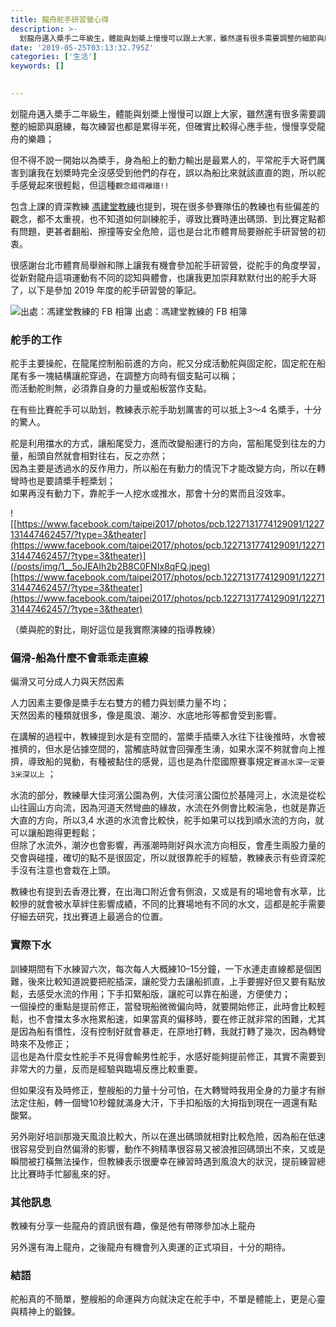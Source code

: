 ```yaml
---
title: 龍舟舵手研習營心得
description: >-
  划龍舟邁入槳手二年級生，體能與划槳上慢慢可以跟上大家，雖然還有很多需要調整的細節與磨練，每次練習也都是累得半死，但確實比較得心應手些，慢慢享受龍舟的樂趣；
date: '2019-05-25T03:13:32.795Z'
categories: ['生活']
keywords: []

  
---
```


划龍舟邁入槳手二年級生，體能與划槳上慢慢可以跟上大家，雖然還有很多需要調整的細節與磨練，每次練習也都是累得半死，但確實比較得心應手些，慢慢享受龍舟的樂趣；

但不得不說一開始以為槳手，身為船上的動力輸出是最累人的，平常舵手大哥們厲害到讓我在划槳時完全沒感受到他們的存在，誤以為船比來就該直直的跑，所以舵手感覺起來很輕鬆，但這種`觀念錯得離譜!!`

包含上課的資深教練 [馮建堂教練](https://www.facebook.com/profile.php?id=100003387052859)也提到，現在很多參賽隊伍的教練也有些偏差的觀念，都不太重視，也不知道如何訓練舵手，導致比賽時連出碼頭、到比賽定點都有問題，更甚者翻船、擦撞等安全危險，這也是台北市體育局要辦舵手研習營的初衷。

很感謝台北市體育局舉辦和隊上讓我有機會參加舵手研習營，從舵手的角度學習，從新對龍舟這項運動有不同的認知與體會，也讓我更加崇拜默默付出的舵手大哥了，以下是參加 2019 年度的舵手研習營的筆記。

![出處：馮建堂教練的 FB 相簿](/posts/img/1__rce1CaAbmT2CrqE1B5Pyxg.jpeg)
出處：馮建堂教練的 FB 相簿

### 舵手的工作

舵手主要操舵，在龍尾控制船前進的方向，舵又分成活動舵與固定舵，固定舵在船尾有多一塊結構讓舵穿過，在調整方向時有個支點可以稱；  
而活動舵則無，必須靠自身的力量或船板當作支點。

在有些比賽舵手可以助划，教練表示舵手助划厲害的可以抵上3～4 名槳手，十分的驚人。

舵是利用擋水的方式，讓船尾受力，進而改變船運行的方向，當船尾受到往左的力量，船頭自然就會相對往右，反之亦然；  
因為主要是透過水的反作用力，所以船在有動力的情況下才能改變方向，所以在轉彎時也是要請槳手輕槳划；  
如果再沒有動力下，靠舵手一人挖水或推水，那會十分的累而且沒效率。

![[https://www.facebook.com/taipei2017/photos/pcb.1227131774129091/1227131447462457/?type=3&theater](https://www.facebook.com/taipei2017/photos/pcb.1227131774129091/1227131447462457/?type=3&theater)](/posts/img/1__5oJEAIh2b2B8C0FNIx8qFQ.jpeg)
[https://www.facebook.com/taipei2017/photos/pcb.1227131774129091/1227131447462457/?type=3&theater](https://www.facebook.com/taipei2017/photos/pcb.1227131774129091/1227131447462457/?type=3&theater)

（槳與舵的對比，剛好這位是我實際演練的指導教練）

### 偏滑-船為什麼不會乖乖走直線

偏滑又可分成人力與天然因素

人力因素主要像是槳手左右雙方的體力與划槳力量不均；  
天然因素的種類就很多，像是風浪、潮汐、水底地形等都會受到影響。

在講解的過程中，教練提到水是有空間的，當槳手插槳入水往下往後推時，水會被推擠的，但水是佔據空間的，當觸底時就會回彈產生湧，如果水深不夠就會向上推擠，導致船的晃動，有種被黏住的感覺，這也是為什麼國際賽事規定`賽道水深一定要3米深以上`  ；

水流的部分，教練舉大佳河濱公園為例，大佳河濱公園位於基隆河上，水流是從松山往圓山方向流，因為河道天然彎曲的緣故，水流在外側會比較湍急，也就是靠近大直的方向，所以3,4 水道的水流會比較快，舵手如果可以找到順水流的方向，就可以讓船跑得更輕鬆；  
但除了水流外，潮汐也會影響，再漲潮時剛好與水流方向相反，會產生兩股力量的交會與碰撞，確切的點不是很固定，所以就很靠舵手的經驗，教練表示有些資深舵手沒有注意也會栽在上頭。

教練也有提到去香港比賽，在出海口附近會有側浪，又或是有的場地會有水草，比較慘的就會被水草絆住影響成績，不同的比賽場地有不同的水文，這都是舵手需要仔細去研究，找出賽道上最適合的位置。

### 實際下水

訓練期間有下水練習六次，每次每人大概練10–15分鐘，一下水連走直線都是個困難，後來比較知道說要把舵插深，讓舵受力去讓船抓直，上手要握好但又要有點放鬆，去感受水流的作用；下手扣緊船版，讓舵可以靠在船邊，方便使力；  
一個操控的重點是提前修正，當發現船微微偏向時，就要開始修正，此時會比較輕鬆，也不會擋太多水拖累船速，如果當真的偏移時，要在修正就非常的困難，尤其是因為船有慣性，沒有控制好就會暴走，在原地打轉，我就打轉了幾次，因為轉彎時來不及修正；  
這也是為什麼女性舵手不見得會輸男性舵手，水感好能夠提前修正，其實不需要到非常大的力量，反而是經驗與臨場反應比較重要。

但如果沒有及時修正，整艘船的力量十分可怕，在大轉彎時我用全身的力量才有辦法定住船，轉一個彎10秒鐘就滿身大汗，下手扣船版的大拇指到現在一週還有點酸緊。

另外剛好培訓那幾天風浪比較大，所以在進出碼頭就相對比較危險，因為船在低速很容易受到自然偏滑的影響，動作不夠精準很容易又被浪推回碼頭出不來，又或是瞬間被打橫無法操作，但教練表示很慶幸在練習時遇到風浪大的狀況，提前練習總比比賽時手忙腳亂來的好。

### 其他訊息

教練有分享一些龍舟的資訊很有趣，像是他有帶隊參加冰上龍舟

另外還有海上龍舟，之後龍舟有機會列入奧運的正式項目，十分的期待。

### 結語

舵船真的不簡單，整艘船的命運與方向就決定在舵手中，不單是體能上，更是心靈與精神上的鍛鍊。
